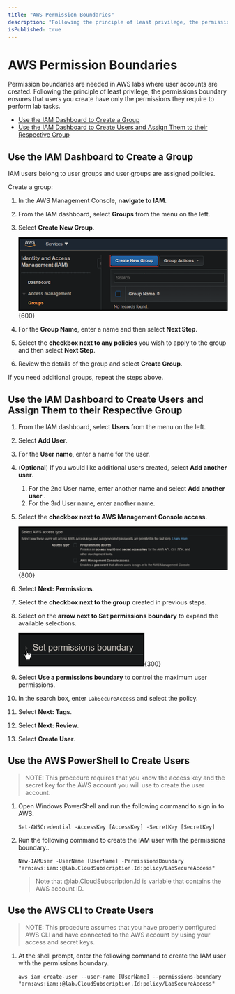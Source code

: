 ```yaml
---
title: "AWS Permission Boundaries"
description: "Following the principle of least privilege, the permissions boundary ensures that users you create have only the permissions they require to perform lab tasks."
isPublished: true
---
```


# AWS Permission Boundaries

Permission boundaries are needed in AWS labs where user accounts are created.
Following the principle of least privilege, the permissions boundary ensures that users you create have only the permissions they require to perform lab tasks.  

- [Use the IAM Dashboard to Create a Group](#use-the-iam-dashboard-to-create-a-group)
- [Use the IAM Dashboard to Create Users and Assign Them to their Respective Group](#use-the-iam-dashboard-to-create-users-and-assign-them-to-their-respective-group)

## Use the IAM Dashboard to Create a Group

IAM users belong to user groups and user groups are assigned policies. 

Create a group: 

1. In the AWS Management Console, **navigate to IAM**. 
1. From the IAM dashboard, select **Groups** from the menu on the left. 
1. Select **Create New Group**. 

    ![Create New Group](images/aws-create-new-group.png){600}
1. For the **Group Name**, enter a name and then select **Next Step**. 
1. Select the **checkbox next to any policies** you wish to apply to the group and then select **Next Step**. 
1. Review the details of the group and select **Create Group**. 

If you need additional groups, repeat the steps above. 

## Use the IAM Dashboard to Create Users and Assign Them to their Respective Group

1. From the IAM dashboard, select **Users** from the menu on the left.
1. Select **Add User**.
1. For the **User name**, enter a name for the user.
1. (**Optional**) If you would like additional users created, select **Add another user**. 
    1. For the 2nd User name, enter another name and select **Add another user**                              .
    1. For the 3rd User name, enter another name.
1. Select the **checkbox next to AWS Management Console access**.

    ![AWS Management Console access](images/aws-management-console-access.png){800}
1. Select **Next: Permissions**.
1. Select the **checkbox next to the group** created in previous steps.
1. Select on the **arrow next to Set permissions boundary** to expand the available selections.

    ![Set permission boundary](images/set-permission-boundary.png){300}
1. Select **Use a permissions boundary** to control the maximum user permissions.
1. In the search box, enter `LabSecureAccess` and select the policy.
1. Select **Next: Tags**.
1. Select **Next: Review**.
1. Select **Create User**.

## Use the AWS PowerShell to Create Users 

  >NOTE: This procedure requires that you know the access key and the secret key for the AWS account you will use to create the user account. 

1. Open Windows PowerShell and run the following command to sign in to AWS.

    ```
    Set-AWSCredential -AccessKey [AccessKey] -SecretKey [SecretKey]
    ```
 
 1. Run the following command to create the IAM user with the permissions boundary..

    ```
    New-IAMUser -UserName [UserName] -PermissionsBoundary "arn:aws:iam::@lab.CloudSubscription.Id:policy/LabSecureAccess"
    ```
    
    >Note that @lab.CloudSubscription.Id is variable that contains the AWS account ID.
    
  ## Use the AWS CLI to Create Users 

  >NOTE: This procedure assumes that you have properly configured AWS CLI and have connected to the AWS account by using your access and secret keys. 

1. At the shell prompt, enter the following command to create the IAM user with the permissions boundary.

    ```
    aws iam create-user --user-name [UserName] --permissions-boundary "arn:aws:iam::@lab.CloudSubscription.Id:policy/LabSecureAccess"
    ```
 
 
